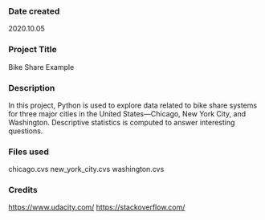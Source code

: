 ### Date created
2020.10.05

###  Project Title
Bike Share Example

### Description
In this project, Python is used to explore data related to bike share systems for three major cities in the United States—Chicago, New York City, and Washington. Descriptive statistics is computed to answer interesting questions.

### Files used
chicago.cvs
new_york_city.cvs
washington.cvs


### Credits
https://www.udacity.com/
https://stackoverflow.com/
